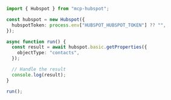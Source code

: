 <!-- Start SDK Example Usage [usage] -->
```typescript
import { Hubspot } from "mcp-hubspot";

const hubspot = new Hubspot({
  hubspotToken: process.env["HUBSPOT_HUBSPOT_TOKEN"] ?? "",
});

async function run() {
  const result = await hubspot.basic.getProperties({
    objectType: "contacts",
  });

  // Handle the result
  console.log(result);
}

run();

```
<!-- End SDK Example Usage [usage] -->